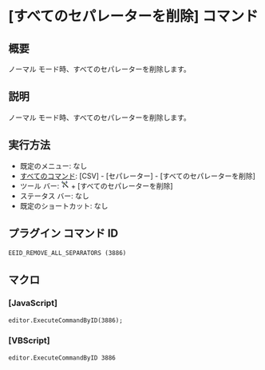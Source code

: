 # \[すべてのセパレーターを削除\] コマンド

## 概要

ノーマル モード時、すべてのセパレーターを削除します。

## 説明

ノーマル モード時、すべてのセパレーターを削除します。

## 実行方法

- 既定のメニュー: なし
- [すべてのコマンド](../../glossary/allcommands): \[CSV\] - \[セパレーター\] - \[すべてのセパレーターを削除\]
- ツール バー: ![](../../images/convert_to.png) \+ \[すべてのセパレーターを削除\]
- ステータス バー: なし
- 既定のショートカット: なし

## プラグイン コマンド ID

```
EEID_REMOVE_ALL_SEPARATORS (3886)
```

## マクロ

### \[JavaScript\]

```
editor.ExecuteCommandByID(3886);
```

### \[VBScript\]

```
editor.ExecuteCommandByID 3886
```
